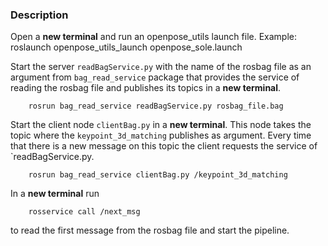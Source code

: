 ### Description

Open a __new terminal__ and run an openpose_utils launch file.
Example: 
        roslaunch openpose_utils_launch openpose_sole.launch

Start the server `readBagService.py` with the name of the rosbag file as an argument from `bag_read_service` package that provides the service of  reading the rosbag file and publishes its topics in a __new terminal__.

        rosrun bag_read_service readBagService.py rosbag_file.bag

Start the client node `clientBag.py` in a __new terminal__. This node takes the topic where the `keypoint_3d_matching` publishes as argument. Every time that there is a new message on this topic the client requests the service of `readBagService.py.
        
        rosrun bag_read_service clientBag.py /keypoint_3d_matching

In a __new terminal__ run 

        rosservice call /next_msg

to read the first message from the rosbag file and start the pipeline.
